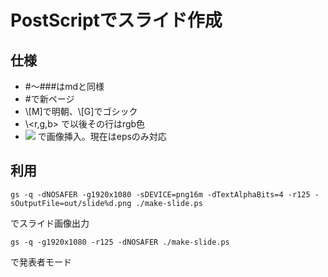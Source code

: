 # PostScriptでスライド作成

## 仕様

- \#〜\###はmdと同様
- \#で新ページ
- \\[M]で明朝、\\[G]でゴシック
- \\<r,g,b> で以後その行はrgb色
- ![](%path-to-img.eps%) で画像挿入。現在はepsのみ対応

## 利用

```shell
gs -q -dNOSAFER -g1920x1080 -sDEVICE=png16m -dTextAlphaBits=4 -r125 -sOutputFile=out/slide%d.png ./make-slide.ps
```
でスライド画像出力


```shell
gs -q -g1920x1080 -r125 -dNOSAFER ./make-slide.ps
```
で発表者モード